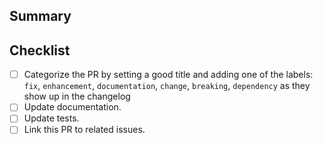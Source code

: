 ## Summary



## Checklist

- [ ] Categorize the PR by setting a good title and adding one of the labels:
      `fix`, `enhancement`, `documentation`, `change`, `breaking`, `dependency`
      as they show up in the changelog
- [ ] Update documentation.
- [ ] Update tests.
- [ ] Link this PR to related issues.

<!--
Remove items that do not apply. For completed items, change [ ] to [x].
These things are not required to open a PR and can be done afterwards,
while the PR is open.
-->
